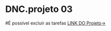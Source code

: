 ﻿# DNC.projeto 03
#É possível excluir as tarefas
  [LINK DO Projeto->](https://dnc-projeto-organizacao.vercel.app/) 

